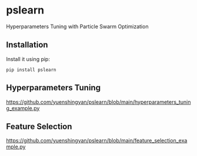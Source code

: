 # pslearn
Hyperparameters Tuning with Particle Swarm Optimization


Installation
------------

Install it using pip:

    pip install pslearn

Hyperparameters Tuning
----------------

https://github.com/yuenshingyan/pslearn/blob/main/hyperparameters_tuning_example.py


Feature Selection
-------------------------

https://github.com/yuenshingyan/pslearn/blob/main/feature_selection_example.py
